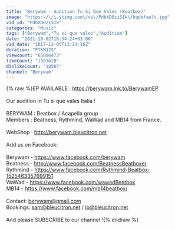 ```yaml
---
title: "Berywam - Audition Tu Si Que Vales (Beatbox)"
image: "https:\/\/i.ytimg.com\/vi\/PdbXD0ziSIk\/hqdefault.jpg"
vid_id: "PdbXD0ziSIk"
categories: "Music"
tags: ["Berywam","Tu si que vales","Audition"]
date: "2021-10-02T16:34:24+03:00"
vid_date: "2017-12-05T13:24:16Z"
duration: "PT5M12S"
viewcount: "65806473"
likeCount: "1503628"
dislikeCount: "18587"
channel: "Berywam"
---
```

{% raw %}EP AVAILABLE : <a rel="nofollow" target="blank" href="https://berywam.lnk.to/BerywamEP">https://berywam.lnk.to/BerywamEP</a><br />  <br />Our audition in Tu si que vales Italia !<br /> <br />BERYWAM : Beatbox / Acapella group<br />Members : Beatness, Rythmind, WaWad and MB14 from France.<br /><br />WebShop : <a rel="nofollow" target="blank" href="http://berywam.bleucitron.net">http://berywam.bleucitron.net</a><br /><br />Add us on Facebook:<br /><br />Berywam - <a rel="nofollow" target="blank" href="https://www.facebook.com/berywam">https://www.facebook.com/berywam</a><br />Beatness - <a rel="nofollow" target="blank" href="http://www.facebook.com/BeatnessBeatboxer">http://www.facebook.com/BeatnessBeatboxer</a><br />Rythmind - <a rel="nofollow" target="blank" href="https://www.facebook.com/Rythmind-Beatbox-1525463357699151">https://www.facebook.com/Rythmind-Beatbox-1525463357699151</a><br />WaWad - <a rel="nofollow" target="blank" href="https://www.facebook.com/wawadBeatbox">https://www.facebook.com/wawadBeatbox</a><br />MB14 - <a rel="nofollow" target="blank" href="https://www.facebook.com/mb14beatbox/">https://www.facebook.com/mb14beatbox/</a><br /><br />Contact: berywam@gmail.com<br />Bookings: sam@bleucitron.net / jb@bleucitron.net <br /><br />And please SUBSCRIBE to our channel !{% endraw %}
